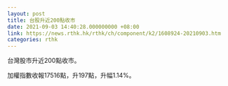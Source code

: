 ```yaml
---
layout: post
title: 台股升近200點收市
date: 2021-09-03 14:40:28.000000000 +08:00
link: https://news.rthk.hk/rthk/ch/component/k2/1608924-20210903.htm
categories: rthk
---
```


台灣股市升近200點收市。

加權指數收報17516點，升197點，升幅1.14%。
